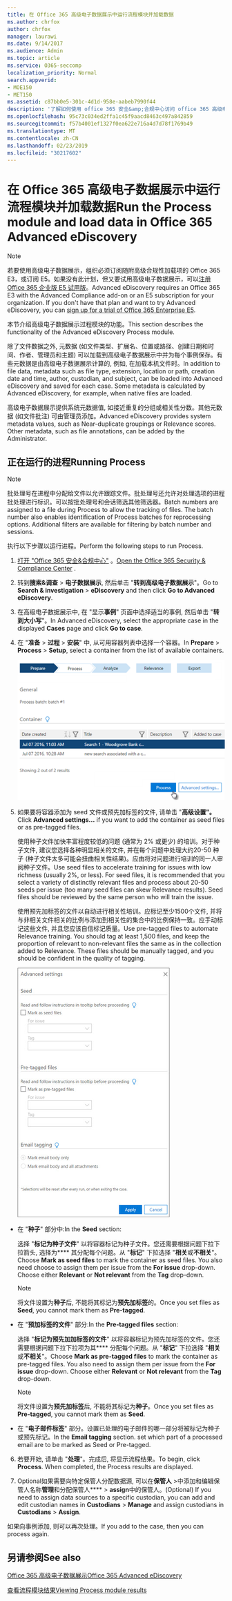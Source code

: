 ```yaml
---
title: 在 Office 365 高级电子数据展示中运行流程模块并加载数据
ms.author: chrfox
author: chrfox
manager: laurawi
ms.date: 9/14/2017
ms.audience: Admin
ms.topic: article
ms.service: O365-seccomp
localization_priority: Normal
search.appverid:
- MOE150
- MET150
ms.assetid: c87bb0e5-301c-4d1d-958e-aabeb7990f44
description: '了解如何使用 office 365 安全&amp;合规中心访问 office 365 高级电子数据展示, 并运行 Process module for a case。  '
ms.openlocfilehash: 95c73c034ed2ffa1c45f9aacd8463c497a842859
ms.sourcegitcommit: f57b4001ef1327f0ea622e716a4d7d78f1769b49
ms.translationtype: MT
ms.contentlocale: zh-CN
ms.lasthandoff: 02/23/2019
ms.locfileid: "30217602"
---
```

# <a name="run-the-process-module-and-load-data-in-office-365-advanced-ediscovery"></a><span data-ttu-id="f9175-103">在 Office 365 高级电子数据展示中运行流程模块并加载数据</span><span class="sxs-lookup"><span data-stu-id="f9175-103">Run the Process module and load data in Office 365 Advanced eDiscovery</span></span>

> [!NOTE]
> <span data-ttu-id="f9175-p101">若要使用高级电子数据展示，组织必须订阅随附高级合规性加载项的 Office 365 E3，或订阅 E5。如果没有此计划，但又要试用高级电子数据展示，可以[注册 Office 365 企业版 E5 试用版](https://go.microsoft.com/fwlink/p/?LinkID=698279)。</span><span class="sxs-lookup"><span data-stu-id="f9175-p101">Advanced eDiscovery requires an Office 365 E3 with the Advanced Compliance add-on or an E5 subscription for your organization. If you don't have that plan and want to try Advanced eDiscovery, you can [sign up for a trial of Office 365 Enterprise E5](https://go.microsoft.com/fwlink/p/?LinkID=698279).</span></span> 
  
<span data-ttu-id="f9175-106">本节介绍高级电子数据展示过程模块的功能。</span><span class="sxs-lookup"><span data-stu-id="f9175-106">This section describes the functionality of the Advanced eDiscovery Process module.</span></span> 
  
<span data-ttu-id="f9175-p102">除了文件数据之外, 元数据 (如文件类型、扩展名、位置或路径、创建日期和时间、作者、管理员和主题) 可以加载到高级电子数据展示中并为每个事例保存。有些元数据是由高级电子数据展示计算的, 例如, 在加载本机文件时。</span><span class="sxs-lookup"><span data-stu-id="f9175-p102">In addition to file data, metadata such as file type, extension, location or path, creation date and time, author, custodian, and subject, can be loaded into Advanced eDiscovery and saved for each case. Some metadata is calculated by Advanced eDiscovery, for example, when native files are loaded.</span></span> 
  
<span data-ttu-id="f9175-p103">高级电子数据展示提供系统元数据值, 如接近重复的分组或相关性分数。其他元数据 (如文件批注) 可由管理员添加。</span><span class="sxs-lookup"><span data-stu-id="f9175-p103">Advanced eDiscovery provides system metadata values, such as Near-duplicate groupings or Relevance scores. Other metadata, such as file annotations, can be added by the Administrator.</span></span> 
  
## <a name="running-process"></a><span data-ttu-id="f9175-111">正在运行的进程</span><span class="sxs-lookup"><span data-stu-id="f9175-111">Running Process</span></span>

> [!NOTE]
> <span data-ttu-id="f9175-p104">批处理号在进程中分配给文件以允许跟踪文件。批处理号还允许对处理选项的进程批处理进行标识。可以按批处理号和会话筛选其他筛选器。</span><span class="sxs-lookup"><span data-stu-id="f9175-p104">Batch numbers are assigned to a file during Process to allow the tracking of files. The batch number also enables identification of Process batches for reprocessing options. Additional filters are available for filtering by batch number and sessions.</span></span> 
  
<span data-ttu-id="f9175-115">执行以下步骤以运行进程。</span><span class="sxs-lookup"><span data-stu-id="f9175-115">Perform the following steps to run Process.</span></span>
  
1. <span data-ttu-id="f9175-116">[打开 "Office 365 安全&amp;合规中心"](go-to-the-securitycompliance-center.md) 。</span><span class="sxs-lookup"><span data-stu-id="f9175-116">[Open the Office 365 Security &amp; Compliance Center](go-to-the-securitycompliance-center.md) .</span></span> 
    
2. <span data-ttu-id="f9175-117">转到**搜索&amp;调查** \> **电子数据展示**, 然后单击 "**转到高级电子数据展示**"。</span><span class="sxs-lookup"><span data-stu-id="f9175-117">Go to **Search &amp; investigation** \> **eDiscovery** and then click **Go to Advanced eDiscovery**.</span></span>
    
3. <span data-ttu-id="f9175-118">在高级电子数据展示中, 在 "显示**事例**" 页面中选择适当的事例, 然后单击 "**转到大小写**"。</span><span class="sxs-lookup"><span data-stu-id="f9175-118">In Advanced eDiscovery, select the appropriate case in the displayed **Cases** page and click **Go to case**.</span></span>
    
4. <span data-ttu-id="f9175-119">在 "**准备** \> **过程** \> **安装**" 中, 从可用容器列表中选择一个容器。</span><span class="sxs-lookup"><span data-stu-id="f9175-119">In **Prepare** \> **Process** \> **Setup**, select a container from the list of available containers.</span></span>
    
    ![单击 "处理" 以将搜索结果添加到案例](media/50bdc55c-d378-4881-b302-31ef785fa359.png)
  
5. <span data-ttu-id="f9175-121">如果要将容器添加为 seed 文件或预先加标签的文件, 请单击 "**高级设置"。**</span><span class="sxs-lookup"><span data-stu-id="f9175-121">Click **Advanced settings...** if you want to add the container as seed files or as pre-tagged files.</span></span> 
    
    <span data-ttu-id="f9175-p105">使用种子文件加快丰富程度较低的问题 (通常为 2% 或更少) 的培训。对于种子文件, 建议您选择各种明显相关的文件, 并在每个问题中处理大约20-50 种子 (种子文件太多可能会扭曲相关性结果)。应由将对问题进行培训的同一人审阅种子文件。</span><span class="sxs-lookup"><span data-stu-id="f9175-p105">Use seed files to accelerate training for issues with low richness (usually 2%, or less). For seed files, it is recommended that you select a variety of distinctly relevant files and process about 20-50 seeds per issue (too many seed files can skew Relevance results). Seed files should be reviewed by the same person who will train the issue.</span></span>
    
    <span data-ttu-id="f9175-p106">使用预先加标签的文件以自动进行相关性培训。应标记至少1500个文件, 并将与非相关文件相关的比例与添加到相关性的集合中的比例保持一致。应手动标记这些文件, 并且您应该自信标记质量。</span><span class="sxs-lookup"><span data-stu-id="f9175-p106">Use pre-tagged files to automate Relevance training. You should tag at least 1,500 files, and keep the proportion of relevant to non-relevant files the same as in the collection added to Relevance. These files should be manually tagged, and you should be confident in the quality of tagging.</span></span>
    
    ![用于处理批处理文件的 "高级设置" 页的屏幕截图](media/3c25cb78-4484-41e5-bd34-3753c7ab6cf2.jpg)
  
  - <span data-ttu-id="f9175-129">在 "**种子**" 部分中:</span><span class="sxs-lookup"><span data-stu-id="f9175-129">In the **Seed** section:</span></span> 
    
    <span data-ttu-id="f9175-p107">选择 "**标记为种子文件**" 以将容器标记为种子文件。您还需要根据问题下拉下拉箭头, 选择为\*\*\*\* 其分配每个问题。从 "**标记**" 下拉选择 "**相关**或**不相关**"。</span><span class="sxs-lookup"><span data-stu-id="f9175-p107">Choose **Mark as seed files** to mark the container as seed files. You also need choose to assign them per issue from the **For issue** drop-down. Choose either **Relevant** or **Not relevant** from the **Tag** drop-down.</span></span> 
    
    > [!NOTE]
    > <span data-ttu-id="f9175-133">将文件设置为**种子**后, 不能将其标记为**预先加标签**的。</span><span class="sxs-lookup"><span data-stu-id="f9175-133">Once you set files as **Seed**, you cannot mark them as **Pre-tagged**.</span></span> 
  
  - <span data-ttu-id="f9175-134">在 "**预加标签的文件**" 部分:</span><span class="sxs-lookup"><span data-stu-id="f9175-134">In the **Pre-tagged files** section:</span></span> 
    
    <span data-ttu-id="f9175-p108">选择 "**标记为预先加加标签的文件**" 以将容器标记为预先加标签的文件。您还需要根据问题下拉下拉项为其\*\*\*\* 分配每个问题。从 "**标记**" 下拉选择 "**相关**或**不相关**"。</span><span class="sxs-lookup"><span data-stu-id="f9175-p108">Choose **Mark as pre-tagged files** to mark the container as pre-tagged files. You also need to assign them per issue from the **For issue** drop-down. Choose either **Relevant** or **Not relevant** from the **Tag** drop-down.</span></span> 
    
    > [!NOTE]
    > <span data-ttu-id="f9175-138">将文件设置为**预先加标签**后, 不能将其标记为**种子**。</span><span class="sxs-lookup"><span data-stu-id="f9175-138">Once you set files as **Pre-tagged**, you cannot mark them as **Seed**.</span></span> 
  
  - <span data-ttu-id="f9175-p109">在 "**电子邮件标签**" 部分。设置已处理的电子邮件的哪一部分将被标记为种子或预先标记。</span><span class="sxs-lookup"><span data-stu-id="f9175-p109">In the **Email tagging** section. set which part of a processed email are to be marked as Seed or Pre-tagged.</span></span> 
    
6. <span data-ttu-id="f9175-p110">若要开始, 请单击 "**处理**"。完成后, 将显示流程结果。</span><span class="sxs-lookup"><span data-stu-id="f9175-p110">To begin, click **Process**. When completed, the Process results are displayed.</span></span>
    
7. <span data-ttu-id="f9175-143">Optional如果需要向特定保管人分配数据源, 可以在**保管人** \>中添加和编辑保管人名称**管理**和分配保管人\*\*\*\* \> **assign**中的保管人。</span><span class="sxs-lookup"><span data-stu-id="f9175-143">(Optional) If you need to assign data sources to a specific custodian, you can add and edit custodian names in **Custodians** \> **Manage** and assign custodians in **Custodians** \> **Assign**.</span></span> 
    
<span data-ttu-id="f9175-144">如果向事例添加, 则可以再次处理。</span><span class="sxs-lookup"><span data-stu-id="f9175-144">If you add to the case, then you can process again.</span></span>
  
## <a name="see-also"></a><span data-ttu-id="f9175-145">另请参阅</span><span class="sxs-lookup"><span data-stu-id="f9175-145">See also</span></span>

[<span data-ttu-id="f9175-146">Office 365 高级电子数据展示</span><span class="sxs-lookup"><span data-stu-id="f9175-146">Office 365 Advanced eDiscovery</span></span>](office-365-advanced-ediscovery.md)
  
[<span data-ttu-id="f9175-147">查看流程模块结果</span><span class="sxs-lookup"><span data-stu-id="f9175-147">Viewing Process module results</span></span>](view-process-module-results-in-advanced-ediscovery.md)

